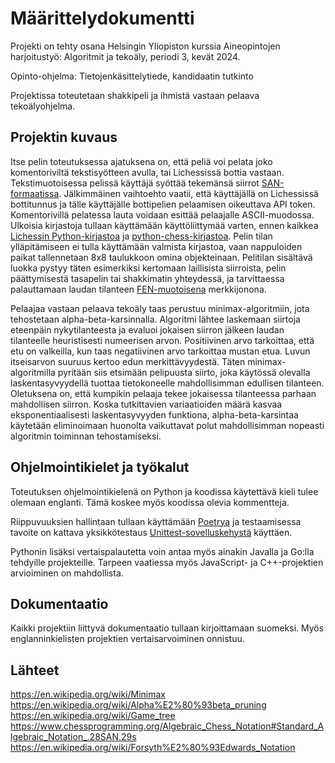 # Määrittelydokumentti

Projekti on tehty osana Helsingin Yliopiston kurssia Aineopintojen harjoitustyö: Algoritmit ja tekoäly, periodi 3, kevät 2024.

Opinto-ohjelma: Tietojenkäsittelytiede, kandidaatin tutkinto

Projektissa toteutetaan shakkipeli ja ihmistä vastaan pelaava tekoälyohjelma.

## Projektin kuvaus

Itse pelin toteutuksessa ajatuksena on, että peliä voi pelata joko komentoriviltä tekstisyötteen avulla, tai Lichessissä bottia vastaan. Tekstimuotoisessa pelissä käyttäjä syöttää tekemänsä siirrot [SAN-formaatissa](https://www.chessprogramming.org/Algebraic_Chess_Notation#Standard_Algebraic_Notation_.28SAN.29). Jälkimmäinen vaihtoehto vaatii, että käyttäjällä on Lichessissä bottitunnus ja tälle käyttäjälle bottipelien pelaamisen oikeuttava API token. Komentorivillä pelatessa lauta voidaan esittää pelaajalle ASCII-muodossa. Ulkoisia kirjastoja tullaan käyttämään käyttöliittymää varten, ennen kaikkea [Lichessin Python-kirjastoa](https://github.com/lichess-org/berserk) ja [python-chess-kirjastoa](https://python-chess.readthedocs.io/en/latest/). Pelin tilan ylläpitämiseen ei tulla käyttämään valmista kirjastoa, vaan nappuloiden paikat tallennetaan 8x8 taulukkoon omina objekteinaan. Pelitilan sisältävä luokka pystyy täten esimerkiksi kertomaan laillisista siirroista, pelin päättymisestä tasapelin tai shakkimatin yhteydessä, ja tarvittaessa palauttamaan laudan tilanteen [FEN-muotoisena](https://en.wikipedia.org/wiki/Forsyth%E2%80%93Edwards_Notation) merkkijonona.

Pelaajaa vastaan pelaava tekoäly taas perustuu minimax-algoritmiin, jota tehostetaan alpha-beta-karsinnalla. Algoritmi lähtee laskemaan siirtoja eteenpäin nykytilanteesta ja evaluoi jokaisen siirron jälkeen laudan tilanteelle heuristisesti numeerisen arvon. Positiivinen arvo tarkoittaa, että etu on valkeilla, kun taas negatiivinen arvo tarkoittaa mustan etua. Luvun itseisarvon suuruus kertoo edun merkittävyydestä. Täten minimax-algoritmilla pyritään siis etsimään pelipuusta siirto, joka käytössä olevalla laskentasyvyydellä tuottaa tietokoneelle mahdollisimman edullisen tilanteen. Oletuksena on, että kumpikin pelaaja tekee jokaisessa tilanteessa parhaan mahdollisen siirron. Koska tutkittavien variaatioiden määrä kasvaa eksponentiaalisesti laskentasyvyyden funktiona, alpha-beta-karsintaa käytetään eliminoimaan huonolta vaikuttavat polut mahdollisimman nopeasti algoritmin toiminnan tehostamiseksi.

## Ohjelmointikielet ja työkalut

Toteutuksen ohjelmointikielenä on Python ja koodissa käytettävä kieli tulee olemaan englanti. Tämä koskee myös koodissa olevia kommentteja. 

Riippuvuuksien hallintaan tullaan käyttämään [Poetrya](https://python-poetry.org/) ja testaamisessa tavoite on kattava yksikkötestaus [Unittest-sovelluskehystä](https://docs.python.org/3/library/unittest.html) käyttäen.

Pythonin lisäksi vertaispalautetta voin antaa myös ainakin Javalla ja Go:lla tehdyille projekteille. Tarpeen vaatiessa myös JavaScript- ja C++-projektien arvioiminen on mahdollista.

## Dokumentaatio

Kaikki projektiin liittyvä dokumentaatio tullaan kirjoittamaan suomeksi. Myös englanninkielisten projektien vertaisarvoiminen onnistuu.

## Lähteet

https://en.wikipedia.org/wiki/Minimax
https://en.wikipedia.org/wiki/Alpha%E2%80%93beta_pruning
https://en.wikipedia.org/wiki/Game_tree
https://www.chessprogramming.org/Algebraic_Chess_Notation#Standard_Algebraic_Notation_.28SAN.29s
https://en.wikipedia.org/wiki/Forsyth%E2%80%93Edwards_Notation

